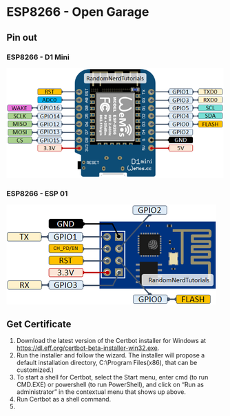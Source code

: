 # ESP8266 - Open Garage
## Pin out
### ESP8266 - D1 Mini
![](ESP8266-WeMos-D1-Mini-pinout-gpio-pin.png)

### ESP8266 - ESP 01
![](ESP-01-ESP8266-pinout-gpio-pin.png)

## Get Certificate

1. Download the latest version of the Certbot installer for Windows at https://dl.eff.org/certbot-beta-installer-win32.exe.
2. Run the installer and follow the wizard. The installer will propose a default installation directory, C:\Program Files(x86), that can be customized.)
3. To start a shell for Certbot, select the Start menu, enter cmd (to run CMD.EXE) or powershell (to run PowerShell), and click on “Run as administrator” in the contextual menu that shows up above.
4. Run Certbot as a shell command.
5.

